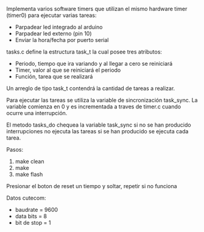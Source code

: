 Implementa varios software timers que utilizan el mismo
hardware timer (timer0) para ejecutar varias tareas:

* Parpadear led integrado al arduino
* Parpadear led externo (pin 10)
* Enviar la hora/fecha por puerto serial

tasks.c define la estructura task_t la cual posee tres atributos:
* Periodo, tiempo que ira variando y al llegar a cero se reiniciará
* Timer, valor al que se reiniciará el periodo
* Función, tarea que se realizará

Un arreglo de tipo task_t contendrá la cantidad de tareas a realizar.

Para ejecutar las tareas se utiliza la variable de sincronización task_sync.
La variable comienza en 0 y es incrementada a traves de timer.c cuando ocurre una interrupción.

El metodo tasks_do chequea la variable task_sync
si no se han producido interrupciones no ejecuta las tareas
si se han producido se ejecuta cada tarea.

Pasos:

1. make clean
2. make
3. make flash

Presionar el boton de reset un tiempo y soltar,
repetir si no funciona

Datos cutecom:

* baudrate = 9600
* data bits = 8
* bit de stop = 1
